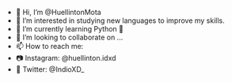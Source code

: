 - 👋 Hi, I’m @HuellintonMota
- 👀 I’m interested in studying new languages to improve my skills.
- 🌱 I’m currently learning Python 🐍
- 💞️ I’m looking to collaborate on ...
- 📫 How to reach me:
- 📷 Instagram: @huellinton.idxd
- 🐤 Twitter: @IndioXD_

<!---
HuellintonMota/HuellintonMota is a ✨ special ✨ repository because its `README.md` (this file) appears on your GitHub profile.
You can click the Preview link to take a look at your changes.
--->

